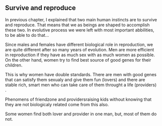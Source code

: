 ## Survive and reproduce

In previous chapter, I explained that two main human instincts are to survive and reproduce. That means that we as beings are shaped to accomplish these two. In evolutive process we were left with most important abbilities, to be able to do that... 

Since males and females have different biological role in reproduction, we are quite different after so many years of evolution. Men are more efficient in reproduction if they have as much sex with as much women as possible. On the other hand, women try to find best source of good genes for their children. 

This is why women have double standards. There are men with good genes that can satisfy them sexualy and give them fun (lovers) and there are stable rich, smart men who can take care of them throught a life (providers) . 

Phenomens of friendzone and providersraising kids without knowing that they are not biologicaly related come from this also. 

Some women find both lover and provider in one man, but, most of them do not. 

